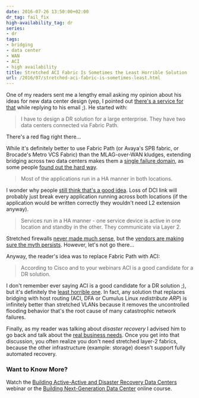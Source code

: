 ```yaml
---
date: 2016-07-26 13:50:00+02:00
dr_tag: fail_fix
high-availability_tag: dr
series:
- dr
tags:
- bridging
- data center
- WAN
- ACI
- high availability
title: Stretched ACI Fabric Is Sometimes the Least Horrible Solution
url: /2016/07/stretched-aci-fabric-is-sometimes-least.html
---
```

One of my readers sent me a lengthy email asking my opinion about his ideas for new data center design (yep, I pointed out [there's a service for that](http://www.ipspace.net/ExpertExpress) while replying to his email ;). He started with:

> I have to design a DR solution for a large enterprise. They have two data centers connected via Fabric Path.

There's a red flag right there...
<!--more-->
While it's definitely better to use Fabric Path (or Avaya's SPB fabric, or Brocade's Metro VCS Fabric) than the MLAG-over-WAN kludges, extending bridging across two data centers makes them a [single failure domain](http://blog.ipspace.net/2012/05/layer-2-network-is-single-failure.html), as some people [found out the hard way](http://blog.ipspace.net/2016/01/the-sad-state-of-enterprise-networking.html).

> Most of the applications run in a HA manner in both locations.

I wonder why people [still think that's a good idea](http://blog.ipspace.net/2013/04/this-is-what-makes-networking-so-complex.html). Loss of DCI link will probably just break every application running across both locations (if the application would be written correctly they wouldn't need L2 extension anyway).

> Services run in a HA manner - one service device is active in one location and standby in the other. They communicate via Layer 2.

Stretched firewalls [never made much sense](http://blog.ipspace.net/2011/04/distributed-firewalls-how-badly-do-you.html), but the [vendors are making sure the myth persists](http://blog.ipspace.net/2015/11/stretched-firewalls-across-layer-3-dci.html). However, let's not go there...

Anyway, the reader's idea was to replace Fabric Path with ACI:

> According to Cisco and to your webinars ACI is a good candidate for a DR solution.

I don't remember ever saying ACI is a good candidate for a DR solution ;), but it's definitely the [least horrible one](http://blog.ipspace.net/2015/03/cisco-aci-stretched-fabric-that.html). In fact, any solution that replaces bridging with host routing (ACI, DFA or Cumulus Linux *redistribute ARP*) is infinitely better than stretched VLANs because it removes the uncontrolled flooding behavior that's the root cause of many catastrophic network failures.

Finally, as my reader was talking about *disaster recovery* I advised him to go back and talk about the [real business needs](http://blog.ipspace.net/2013/01/long-distance-vmotion-stretched-ha.html). Once you get into that discussion, you often realize you don't need stretched layer-2 fabrics, because the other infrastructure (example: storage) doesn't support fully automated recovery.

### Want to Know More?

Watch the [Building Active-Active and Disaster Recovery Data Centers](http://www.ipspace.net/Designing_Active-Active_and_Disaster_Recovery_Data_Centers) webinar or the [Building Next-Generation Data Center](http://www.ipspace.net/Building_Next-Generation_Data_Center) online course.